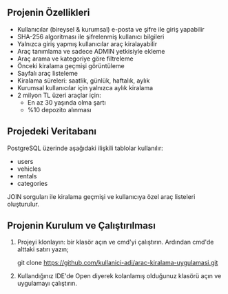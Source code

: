 
## Projenin Özellikleri

- Kullanıcılar (bireysel & kurumsal) e-posta ve şifre ile giriş yapabilir
- SHA-256 algoritması ile şifrelenmiş kullanıcı bilgileri
- Yalnızca giriş yapmış kullanıcılar araç kiralayabilir
- Araç tanımlama ve sadece ADMIN yetkisiyle ekleme
- Araç arama ve kategoriye göre filtreleme
- Önceki kiralama geçmişi görüntüleme
- Sayfalı araç listeleme
- Kiralama süreleri: saatlik, günlük, haftalık, aylık
- Kurumsal kullanıcılar için yalnızca aylık kiralama
- 2 milyon TL üzeri araçlar için:
  - En az 30 yaşında olma şartı
  - %10 depozito alınması


## Projedeki Veritabanı

PostgreSQL üzerinde aşağıdaki ilişkili tablolar kullanılır:
- users
- vehicles
- rentals
- categories

JOIN sorguları ile kiralama geçmişi ve kullanıcıya özel araç listeleri oluşturulur.


## Projenin Kurulum ve Çalıştırılması

1. Projeyi klonlayın:
   bir klasör açın ve cmd'yi çalıştırın. Ardından cmd'de alttaki satırı yazın;
   
   git clone https://github.com/kullanici-adi/arac-kiralama-uygulamasi.git

2. Kullandığınız IDE'de Open diyerek kolanlamış olduğunuz klasörü açın ve uygulamayı çalıştırın.
   
